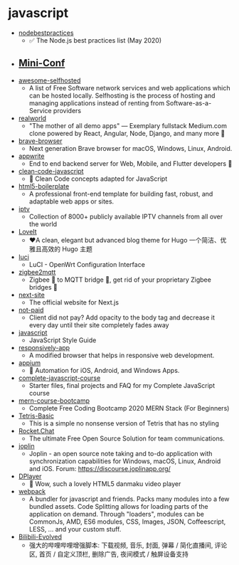 # javascript
- [nodebestpractices](https://github.com/goldbergyoni/nodebestpractices)
  - ✅ The Node.js best practices list (May 2020)
- [Mini-Conf](https://github.com/Mini-Conf/Mini-Conf)
  - 
- [awesome-selfhosted](https://github.com/awesome-selfhosted/awesome-selfhosted)
  - A list of Free Software network services and web applications which can be hosted locally. Selfhosting is the process of hosting and managing applications instead of renting from Software-as-a-Service providers
- [realworld](https://github.com/gothinkster/realworld)
  - "The mother of all demo apps" — Exemplary fullstack Medium.com clone powered by React, Angular, Node, Django, and many more 🏅
- [brave-browser](https://github.com/brave/brave-browser)
  - Next generation Brave browser for macOS, Windows, Linux, Android.
- [appwrite](https://github.com/appwrite/appwrite)
  - End to end backend server for Web, Mobile, and Flutter developers 🚀
- [clean-code-javascript](https://github.com/ryanmcdermott/clean-code-javascript)
  - 🛁 Clean Code concepts adapted for JavaScript
- [html5-boilerplate](https://github.com/h5bp/html5-boilerplate)
  - A professional front-end template for building fast, robust, and adaptable web apps or sites.
- [iptv](https://github.com/iptv-org/iptv)
  - Collection of 8000+ publicly available IPTV channels from all over the world
- [LoveIt](https://github.com/dillonzq/LoveIt)
  - ❤️A clean, elegant but advanced blog theme for Hugo 一个简洁、优雅且高效的 Hugo 主题
- [luci](https://github.com/openwrt/luci)
  - LuCI - OpenWrt Configuration Interface
- [zigbee2mqtt](https://github.com/Koenkk/zigbee2mqtt)
  - Zigbee 🐝 to MQTT bridge 🌉, get rid of your proprietary Zigbee bridges 🔨
- [next-site](https://github.com/zeit/next-site)
  - The official website for Next.js
- [not-paid](https://github.com/kleampa/not-paid)
  - Client did not pay? Add opacity to the body tag and decrease it every day until their site completely fades away
- [javascript](https://github.com/airbnb/javascript)
  - JavaScript Style Guide
- [responsively-app](https://github.com/manojVivek/responsively-app)
  - A modified browser that helps in responsive web development.
- [appium](https://github.com/appium/appium)
  - 📱 Automation for iOS, Android, and Windows Apps.
- [complete-javascript-course](https://github.com/jonasschmedtmann/complete-javascript-course)
  - Starter files, final projects and FAQ for my Complete JavaScript course
- [mern-course-bootcamp](https://github.com/jeanrauwers/mern-course-bootcamp)
  - Complete Free Coding Bootcamp 2020 MERN Stack (For Beginners)
- [Tetris-Basic](https://github.com/kubowania/Tetris-Basic)
  - This is a simple no nonsense version of Tetris that has no styling
- [Rocket.Chat](https://github.com/RocketChat/Rocket.Chat)
  - The ultimate Free Open Source Solution for team communications.
- [joplin](https://github.com/laurent22/joplin)
  - Joplin - an open source note taking and to-do application with synchronization capabilities for Windows, macOS, Linux, Android and iOS. Forum: https://discourse.joplinapp.org/
- [DPlayer](https://github.com/MoePlayer/DPlayer)
  - 🍭 Wow, such a lovely HTML5 danmaku video player
- [webpack](https://github.com/webpack/webpack)
  - A bundler for javascript and friends. Packs many modules into a few bundled assets. Code Splitting allows for loading parts of the application on demand. Through "loaders", modules can be CommonJs, AMD, ES6 modules, CSS, Images, JSON, Coffeescript, LESS, ... and your custom stuff.
- [Bilibili-Evolved](https://github.com/the1812/Bilibili-Evolved)
  - 强大的哔哩哔哩增强脚本: 下载视频, 音乐, 封面, 弹幕 / 简化直播间, 评论区, 首页 / 自定义顶栏, 删除广告, 夜间模式 / 触屏设备支持
